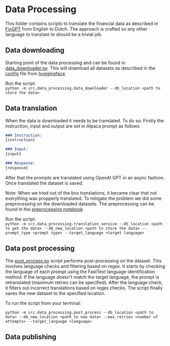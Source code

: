 # Data Processing

This folder contains scripts to translate the financial data as described in [FinGPT]() from English to Dutch. The approach is crafted so any other language to translate to should be a trivial job.

## Data downloading

Starting point of the data processing and can be found in [data_downloader.py](./data_downloader.py). This will download all datasets as described in the [config](./config.ini) file from [huggingface](https://huggingface.co/)

Run the script: \
`python -m src.data_processing.data_downloader --db_location <path to store the data>`

## Data translation

When the data is downloaded it needs to be translated. To do so:
Firstly the instruction, input and output are set in Alpaca prompt as follows

``` markdown
### Instruction:
{instruction}

### Input:
{input}

### Response:
{response}
```

After that the prompts are translated using OpenAI GPT in an async fashion. Once translated the dataset is saved.

Note:
When we tried out of the box translations, it became clear that not everything was propperly translated. To mitigate the problem we did some preprocessing on the downloaded datasets. The preprocessing can be found in the [preprocessing notebook](../../notebooks/preprocess.ipynb)

Run the script: \
`python -m src.data_processing.translation_service --db_location <path to get the data> --db_new_location <path to store the data> --prompt_type <prompt type> --target_language <target language>`

## Data post processing

The [post_process.py](./post_process.py) script performs post-processing on the dataset. This involves language checks and filtering based on regex. It starts by checking the language of each prompt using the FastText language identification method. If the language doesn't match the target language, the prompt is retranslated (maximum retries can be specified). After the language check, it filters out incorrect translations based on regex checks. The script finally saves the new dataset to the specified location.

To run the script from your terminal:

`python -m src.data_processing.post_process --db_location <path to data> --db_new_location <path to new data> --max_retries <number of attempts> --target_language <language>`

## Data publishing

<continue writing here>